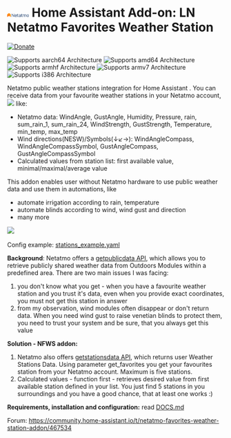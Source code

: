 


# <img src="https://raw.githubusercontent.com/DevLn/GiZMoSK1221-hass-addons/main/nfws/logo.png" alt="drawing" width="50"/> Home Assistant Add-on: LN Netatmo Favorites Weather Station  
[![Donate](https://www.paypalobjects.com/en_US/i/btn/btn_donate_SM.gif)](https://www.paypal.com/donate/?business=XTWWUQFKVX2XJ&no_recurring=1&item_name=Home+Assistent+Addons&currency_code=CZK)

![Supports aarch64 Architecture][aarch64-shield] ![Supports amd64 Architecture][amd64-shield] ![Supports armhf Architecture][armhf-shield] ![Supports armv7 Architecture][armv7-shield] ![Supports i386 Architecture][i386-shield]

Netatmo public weather stations integration for Home Assistant . You can receive data from your favourite weather stations in your Netatmo account,
![][netatmo_favorites_list]
like:
 - Netatmo data: WindAngle, GustAngle, Humidity, Pressure, rain, sum_rain_1, sum_rain_24, WindStrength, GustStrength, Temperature, min_temp, max_temp
 - Wind directions(NESW)/Symbols(↓↙→): WindAngleCompass, WindAngleCompassSymbol, GustAngleCompass, GustAngleCompassSymbol
 - Calculated values from station list: first available value, minimal/maximal/average value

This addon enables user without Netatmo hardware to use public weather data and use them in automations, like

 - automate irrigation according to rain, temperature
 - automate blinds according to wind, wind gust and direction
 - many more


![][netatmo_screenshot]

Config example: [stations_example.yaml](https://github.com/DevLn/GiZMoSK1221-hass-addons/blob/main/nfws/help/stations_example.yaml)

**Background**: 
Netatmo offers a [getpublicdata API](https://dev.netatmo.com/apidocumentation/weather#getpublicdata), which allows you to retrieve publicly shared weather data from Outdoors Modules within a predefined area. There are two main issues I was facing:
1. you don't know what you get - when you have a favourite weather station and you trust it's data, even when you provide exact coordinates, you must not get this station in answer
2. from my observation, wind modules often disappear or don't return data. When you need wind gust to raise venetian blinds to protect them, you need to trust your system and be sure, that you always get this value

**Solution - NFWS addon:** 
1. Netatmo also offers [getstationsdata API](https://dev.netatmo.com/apidocumentation/weather#getstationsdata), which returns user Weather Stations Data. Using parameter get_favorites you get your favourites station from your Netatmo account. Maximum is five stations.
4. Calculated values - function first - retrieves desired value from first available station defined in your list. You just find 5 stations in you surroundings and you have a good chance, that at least one works :)

**Requirements, installation and configuration:**
read [DOCS.md](https://github.com/DevLn/GiZMoSK1221-hass-addons/blob/main/nfws/DOCS.md)

Forum: https://community.home-assistant.io/t/netatmo-favorites-weather-station-addon/467534

[aarch64-shield]: https://img.shields.io/badge/aarch64-yes-green.svg
[amd64-shield]: https://img.shields.io/badge/amd64-yes-green.svg
[armhf-shield]: https://img.shields.io/badge/armhf-yes-green.svg
[armv7-shield]: https://img.shields.io/badge/armv7-yes-green.svg
[i386-shield]: https://img.shields.io/badge/i386-yes-green.svg
[netatmo_favorites_list]: https://raw.githubusercontent.com/DevLn/GiZMoSK1221-hass-addons/main/nfws/help/netatmo_favorites_list.png
[netatmo_screenshot]: https://raw.githubusercontent.com/DevLn/GiZMoSK1221-hass-addons/main/nfws/help/netatmo_screenshot.png

